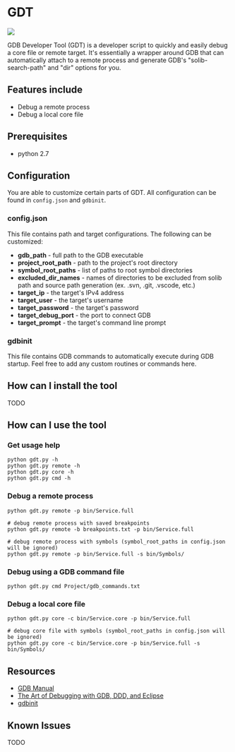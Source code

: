 # GDT

<a href="https://codeclimate.com/github/brandonsoto/gdt/maintainability"><img src="https://api.codeclimate.com/v1/badges/c203adcc92be588cf10d/maintainability" /></a>

GDB Developer Tool (GDT) is a developer script to quickly and easily debug a core file or remote target. It's essentially a wrapper around GDB that can automatically attach to a remote process and generate GDB's "solib-search-path" and "dir" options for you.

## Features include

- Debug a remote process
- Debug a local core file

## Prerequisites

- python 2.7

## Configuration

You are able to customize certain parts of GDT. All configuration can be found in `config.json` and `gdbinit`.

### config.json
This file contains path and target configurations. The following can be customized:
- **gdb_path** - full path to the GDB executable
- **project_root_path** - path to the project's root directory
- **symbol_root_paths** - list of paths to root symbol directories
- **excluded_dir_names** - names of directories to be excluded from solib path and source path generation (ex. .svn, .git, .vscode, etc.)
- **target_ip** - the target's IPv4 address
- **target_user** - the target's username
- **target_password** - the target's password
- **target_debug_port** - the port to connect GDB
- **target_prompt** - the target's command line prompt

### gdbinit
This file contains GDB commands to automatically execute during GDB startup. Feel free to add any custom routines or commands here.

## How can I install the tool

TODO

## How can I use the tool

### Get usage help

```shell
python gdt.py -h
python gdt.py remote -h
python gdt.py core -h
python gdt.py cmd -h
```

### Debug a remote process

```shell
python gdt.py remote -p bin/Service.full

# debug remote process with saved breakpoints
python gdt.py remote -b breakpoints.txt -p bin/Service.full

# debug remote process with symbols (symbol_root_paths in config.json will be ignored)
python gdt.py remote -p bin/Service.full -s bin/Symbols/
```

### Debug using a GDB command file

```shell
python gdt.py cmd Project/gdb_commands.txt
```

### Debug a local core file

```shell
python gdt.py core -c bin/Service.core -p bin/Service.full

# debug core file with symbols (symbol_root_paths in config.json will be ignored)
python gdt.py core -c bin/Service.core -p bin/Service.full -s bin/Symbols/
```

## Resources
- [GDB Manual](https://sourceware.org/gdb/onlinedocs/gdb/index.html#SEC_Contents)
- [The Art of Debugging with GDB, DDD, and Eclipse](https://www.amazon.com/Art-Debugging-GDB-DDD-Eclipse/dp/1593271743/ref=sr_1_2?ie=UTF8&qid=1519965502&sr=8-2&keywords=gdb&dpID=51tKpAW8vyL&preST=_SX218_BO1,204,203,200_QL40_&dpSrc=srch)
- [gdbinit](http://man7.org/linux/man-pages/man5/gdbinit.5.html)


## Known Issues

TODO
